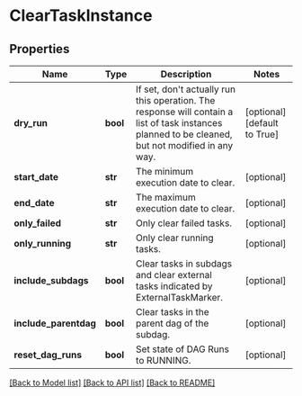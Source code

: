 <!--
 Licensed to the Apache Software Foundation (ASF) under one
 or more contributor license agreements.  See the NOTICE file
 distributed with this work for additional information
 regarding copyright ownership.  The ASF licenses this file
 to you under the Apache License, Version 2.0 (the
 "License"); you may not use this file except in compliance
 with the License.  You may obtain a copy of the License at

   http://www.apache.org/licenses/LICENSE-2.0

 Unless required by applicable law or agreed to in writing,
 software distributed under the License is distributed on an
 "AS IS" BASIS, WITHOUT WARRANTIES OR CONDITIONS OF ANY
 KIND, either express or implied.  See the License for the
 specific language governing permissions and limitations
 under the License.
 -->

# ClearTaskInstance

## Properties
Name | Type | Description | Notes
------------ | ------------- | ------------- | -------------
**dry_run** | **bool** | If set, don&#39;t actually run this operation. The response will contain a list of task instances planned to be cleaned, but not modified in any way.  | [optional] [default to True]
**start_date** | **str** | The minimum execution date to clear. | [optional] 
**end_date** | **str** | The maximum execution date to clear. | [optional] 
**only_failed** | **str** | Only clear failed tasks. | [optional] 
**only_running** | **str** | Only clear running tasks. | [optional] 
**include_subdags** | **bool** | Clear tasks in subdags and clear external tasks indicated by ExternalTaskMarker. | [optional] 
**include_parentdag** | **bool** | Clear tasks in the parent dag of the subdag. | [optional] 
**reset_dag_runs** | **bool** | Set state of DAG Runs to RUNNING. | [optional] 

[[Back to Model list]](../README.md#documentation-for-models) [[Back to API list]](../README.md#documentation-for-api-endpoints) [[Back to README]](../README.md)


